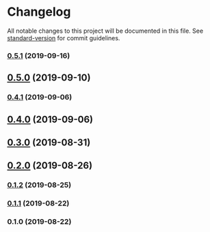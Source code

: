 # Changelog

All notable changes to this project will be documented in this file. See [standard-version](https://github.com/conventional-changelog/standard-version) for commit guidelines.

### [0.5.1](https://github.com/Yancey-Blog/blog-cms-v2/compare/v0.5.0...v0.5.1) (2019-09-16)

## [0.5.0](https://github.com/Yancey-Blog/blog-cms-v2/compare/v0.4.1...v0.5.0) (2019-09-10)

### [0.4.1](https://github.com/Yancey-Blog/blog-cms-v2/compare/v0.4.0...v0.4.1) (2019-09-06)

## [0.4.0](https://github.com/Yancey-Blog/blog-cms-v2/compare/v0.3.0...v0.4.0) (2019-09-06)

## [0.3.0](https://github.com/Yancey-Blog/blog-cms-v2/compare/v0.2.0...v0.3.0) (2019-08-31)

## [0.2.0](https://github.com/Yancey-Blog/blog-cms-v2/compare/v0.1.2...v0.2.0) (2019-08-26)

### [0.1.2](https://github.com/Yancey-Blog/blog-cms-v2/compare/v0.1.1...v0.1.2) (2019-08-25)

### [0.1.1](https://github.com/Yancey-Blog/blog-cms-v2/compare/v0.1.0...v0.1.1) (2019-08-22)

### 0.1.0 (2019-08-22)
